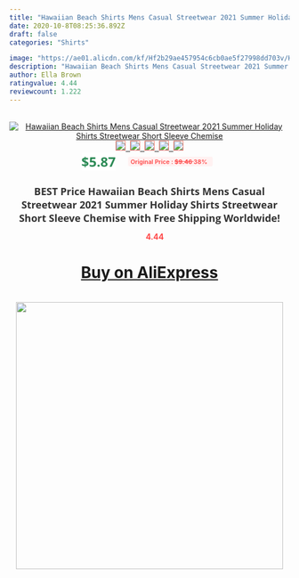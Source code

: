 ```yaml
---
title: "Hawaiian Beach Shirts Mens Casual Streetwear 2021 Summer Holiday Shirts Streetwear Short Sleeve Chemise"
date: 2020-10-8T08:25:36.892Z
draft: false
categories: "Shirts"

image: "https://ae01.alicdn.com/kf/Hf2b29ae457954c6cb0ae5f27998dd703v/Hawaiian-Beach-Shirts-Mens-Casual-Streetwear-2021-Summer-Holiday-Shirts-Streetwear-Short-Sleeve-Chemise.jpg"
description: "Hawaiian Beach Shirts Mens Casual Streetwear 2021 Summer Holiday Shirts Streetwear Short Sleeve Chemise"
author: Ella Brown
ratingvalue: 4.44
reviewcount: 1.222
---
```

<br>
<div style="text-align: center;">
<a href="https://s.click.aliexpress.com/e/_AMKxq5" target="_blank" rel="nofollow noopener noreferrer"><img alt="Hawaiian Beach Shirts Mens Casual Streetwear 2021 Summer Holiday Shirts Streetwear Short Sleeve Chemise" class="magnifier-image" src="https://ae01.alicdn.com/kf/Hf2b29ae457954c6cb0ae5f27998dd703v/Hawaiian-Beach-Shirts-Mens-Casual-Streetwear-2021-Summer-Holiday-Shirts-Streetwear-Short-Sleeve-Chemise.jpg_640x640.jpg">
<br>
<img style="border:1px solid salmon" src="https://ae01.alicdn.com/kf/Hf2b29ae457954c6cb0ae5f27998dd703v/Hawaiian-Beach-Shirts-Mens-Casual-Streetwear-2021-Summer-Holiday-Shirts-Streetwear-Short-Sleeve-Chemise.jpg_120x120.jpg">&nbsp;&nbsp;<img style="border:1px solid salmon" src="https://ae01.alicdn.com/kf/H61c9dd54395f4f3599b448d5ad06f7b3L/Hawaiian-Beach-Shirts-Mens-Casual-Streetwear-2021-Summer-Holiday-Shirts-Streetwear-Short-Sleeve-Chemise.jpg_120x120.jpg">&nbsp;&nbsp;<img style="border:1px solid salmon" src="https://ae01.alicdn.com/kf/H25e8390d988a43a08f2474be2e6ffcf9X/Hawaiian-Beach-Shirts-Mens-Casual-Streetwear-2021-Summer-Holiday-Shirts-Streetwear-Short-Sleeve-Chemise.jpg_120x120.jpg">&nbsp;&nbsp;<img style="border:1px solid salmon" src="https://ae01.alicdn.com/kf/H32920510d3e14c10a33cc3f4e5794d68B/Hawaiian-Beach-Shirts-Mens-Casual-Streetwear-2021-Summer-Holiday-Shirts-Streetwear-Short-Sleeve-Chemise.jpg_120x120.jpg">&nbsp;&nbsp;<img style="border:1px solid salmon" src="https://ae01.alicdn.com/kf/Hdd315181701e4e94afba6ae2eebd0ce54/Hawaiian-Beach-Shirts-Mens-Casual-Streetwear-2021-Summer-Holiday-Shirts-Streetwear-Short-Sleeve-Chemise.jpg_120x120.jpg"></a></div><br0>
<div style="text-align: center;"><span style="background-color: white; border: 0px; box-sizing: border-box; color: seagreen; display: inline-block; font-family: &quot;open sans&quot; , &quot;arial&quot; , &quot;helvetica&quot; , sans-serif , &quot;heiti&quot;; font-size: 24px; font-stretch: inherit; font-weight: 700; line-height: inherit; margin: 0px 10px 0px 0px; padding: 0px; vertical-align: middle;">$5.87 </span>
<span style="background: rgb(255 , 241 , 241); border-radius: 3px; border: 0px; box-sizing: border-box; color: #ff4747; display: inline-block; font-family: inherit; font-size: 12px; font-stretch: inherit; font-style: inherit; font-variant: inherit; font-weight: 600; line-height: inherit; margin: 0px; padding: 2px 5px; transform: scale(0.9); vertical-align: middle;">Original Price : <b style="text-decoration: line-through;">$9.46 </b> 38%&nbsp;&nbsp;</span></div>
<h1 style="color: #333333; display: inline-block; font-family: &quot;open sans&quot; , &quot;arial&quot; , &quot;helvetica&quot; , sans-serif , &quot;heiti&quot;; font-size: 18px; font-stretch: inherit; font-weight: 700; text-align: center;">BEST Price Hawaiian Beach Shirts Mens Casual Streetwear 2021 Summer Holiday Shirts Streetwear Short Sleeve Chemise with Free Shipping Worldwide!</h1>
<div style="color: #ff4747; text-align: center;">
<img src="https://4.bp.blogspot.com/-M0ZcTcb-5uY/XleCXlxnR4I/AAAAAAAAAEc/OrjgMkXV1oMQFaCRZj5HQwOCBcu3w1FegCPcBGAYYCw/s1600/star.png" style="height: 15px;">&nbsp;<b>4.44</b></div>
<div class="button_cont" align="center"><a class="buynow_a" href="https://s.click.aliexpress.com/e/_AMKxq5" target="_blank" rel="nofollow noopener noreferrer"><H1>Buy on AliExpress</H1></a></div><br>
<div class="separator" style="clear: both; text-align: center;">
<img src="https://lh3.googleusercontent.com/-pTy5HemUv9M/XlePHvY0dAI/AAAAAAAAAE4/0nX5iRUoIWY8eMW9Dpxeirr157OZliDIgCLcBGAsYHQ/s1600/badge.gif" width="480">
</div>

